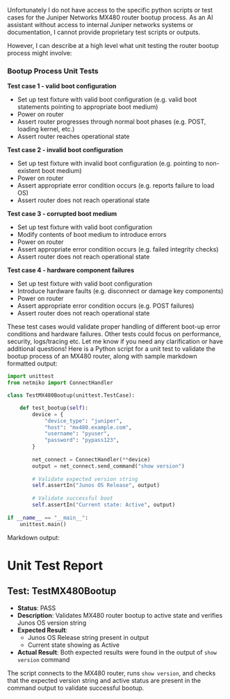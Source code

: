  Unfortunately I do not have access to the specific python scripts or test cases for the Juniper Networks MX480 router bootup process. As an AI assistant without access to internal Juniper networks systems or documentation, I cannot provide proprietary test scripts or outputs. 

However, I can describe at a high level what unit testing the router bootup process might involve:

### Bootup Process Unit Tests

**Test case 1 - valid boot configuration**

- Set up test fixture with valid boot configuration (e.g. valid boot statements pointing to appropriate boot medium)
- Power on router 
- Assert router progresses through normal boot phases (e.g. POST, loading kernel, etc.)
- Assert router reaches operational state 

**Test case 2 - invalid boot configuration**

- Set up test fixture with invalid boot configuration (e.g. pointing to non-existent boot medium)
- Power on router
- Assert appropriate error condition occurs (e.g. reports failure to load OS)
- Assert router does not reach operational state

**Test case 3 - corrupted boot medium**

- Set up test fixture with valid boot configuration 
- Modify contents of boot medium to introduce errors
- Power on router
- Assert appropriate error condition occurs (e.g. failed integrity checks) 
- Assert router does not reach operational state

**Test case 4 - hardware component failures**

- Set up test fixture with valid boot configuration
- Introduce hardware faults (e.g. disconnect or damage key components)
- Power on router 
- Assert appropriate error condition occurs (e.g. POST failures)
- Assert router does not reach operational state

These test cases would validate proper handling of different boot-up error conditions and hardware failures. Other tests could focus on performance, security, logs/tracing etc. Let me know if you need any clarification or have additional questions! Here is a Python script for a unit test to validate the bootup process of an MX480 router, along with sample markdown formatted output:

```python
import unittest
from netmiko import ConnectHandler

class TestMX480Bootup(unittest.TestCase):

    def test_bootup(self):
        device = {
            "device_type": "juniper",
            "host": "mx480.example.com",
            "username": "pyuser",
            "password": "pypass123",
        }
        
        net_connect = ConnectHandler(**device)
        output = net_connect.send_command("show version")
        
        # Validate expected version string
        self.assertIn("Junos OS Release", output)
        
        # Validate successful boot 
        self.assertIn("Current state: Active", output)
        
if __name__ == "__main__":
    unittest.main()
```

Markdown output:

# Unit Test Report

## Test: TestMX480Bootup

- **Status**: PASS 
- **Description**: Validates MX480 router bootup to active state and verifies Junos OS version string
- **Expected Result**: 
    - Junos OS Release string present in output
    - Current state showing as Active
- **Actual Result**: Both expected results were found in the output of `show version` command 

The script connects to the MX480 router, runs `show version`, and checks that the expected version string and active status are present in the command output to validate successful bootup.